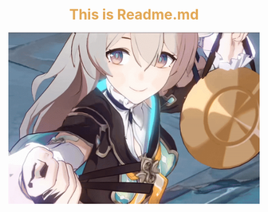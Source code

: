 <div align="center">

<h1 style="color:#e2a754;">This is Readme.md</h1>

</div>

<div align="center">

![Link to GIF](/%20Gif%20and%20Image/Firefly.gif)

</div>

